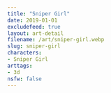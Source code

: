 ```yaml
---
title: "Sniper Girl"
date: 2019-01-01
excludefeed: true
layout: art-detail
filename: /art/sniper-girl.webp
slug: sniper-girl
characters:
- Sniper Girl
arttags:
- 3d
nsfw: false
---
```

